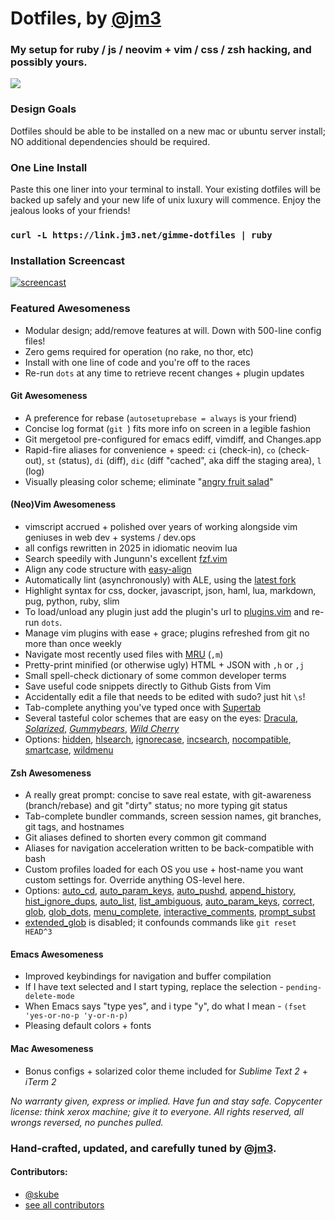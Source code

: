 # Dotfiles, by [@jm3](http://twitter.com/jm3)

### My setup for ruby / js / neovim + vim / css / zsh hacking, and possibly yours.

![](https://github.com/jm3/dotfiles/raw/master/prompt.gif)

### Design Goals
Dotfiles should be able to be installed on a new mac or ubuntu
server install; NO additional dependencies should be required.

### One Line Install
Paste this one liner into your terminal to install. Your existing
dotfiles will be backed up safely and your new life of unix luxury
will commence. Enjoy the jealous looks of your friends!

### `curl -L https://link.jm3.net/gimme-dotfiles | ruby`

### Installation Screencast

[![screencast](http://public.jm3.net.s3.amazonaws.com/github-embeds/dotfiles-youtube-embed.jpg)](https://www.youtube.com/watch?v=J5zt9JfGI8I&hl=en&hd=1)

### Featured Awesomeness
* Modular design; add/remove features at will. Down with 500-line config files!
* Zero gems required for operation (no rake, no thor, etc)
* Install with one line of code and you're off to the races
* Re-run `dots` at any time to retrieve recent changes + plugin updates

#### Git Awesomeness
* A preference for rebase (`autosetuprebase = always` is your friend)
* Concise log format (`git `) fits more info on screen in a legible fashion
* Git mergetool pre-configured for emacs ediff, vimdiff, and Changes.app
* Rapid-fire aliases for convenience + speed:
`ci` (check-in), `co` (check-out), `st` (status), `di` (diff),
`dic` (diff "cached", aka diff the staging area), `l` (log)
* Visually pleasing color scheme; eliminate "[angry fruit salad][salad]"

#### (Neo)Vim Awesomeness
* vimscript accrued + polished over years of working alongside vim geniuses in web dev + systems / dev.ops
* all configs rewritten in 2025 in idiomatic neovim lua
* Search speedily with Jungunn's excellent [fzf.vim](https://github.com/junegunn/fzf.vim)
* Align any code structure with [easy-align](https://github.com/junegunn/vim-easy-align)
* Automatically lint (asynchronously) with ALE, using the [latest fork]([url](https://github.com/dense-analysis/ale))
* Highlight syntax for css, docker, javascript, json, haml, lua, markdown, pug, python, ruby, slim
* To load/unload any plugin just add the plugin's url to [plugins.vim][plugins.vim] and re-run `dots`.
* Manage vim plugins with ease + grace; plugins refreshed from git no more than once weekly
* Navigate most recently used files with [MRU]([url](https://github.com/vim-scripts/mru.vim)) (`,m`)
* Pretty-print minified (or otherwise ugly) HTML + JSON with `,h` or `,j`
* Small spell-check dictionary of some common developer terms
* Save useful code snippets directly to Github Gists from Vim
* Accidentally edit a file that needs to be edited with sudo? just hit `\s`!
* Tab-complete anything you've typed once with [Supertab][supertab]
* Several tasteful color schemes that are easy on the eyes: [Dracula](https://draculatheme.com/), *[Solarized](https://github.com/altercation/solarized?tab=readme-ov-file#precision-colors-for-machines-and-people)*, *[Gummybears](https://github.com/dbb/vim-gummybears-colorscheme?tab=readme-ov-file#css)*, *[Wild Cherry](https://github.com/sliminality/wild-cherry-vim)*
* Options: [hidden][hidden],
[hlsearch][hlsearch],
[ignorecase][ignorecase],
[incsearch][incsearch],
[nocompatible][nocompatible],
[smartcase][smartcase],
[wildmenu][wildmenu]

#### Zsh Awesomeness
* A really great prompt: concise to save real estate, with git-awareness (branch/rebase) and git "dirty" status; no more typing git status
* Tab-complete bundler commands, screen session names, git branches, git tags, and hostnames
* Git aliases defined to shorten every common git command
* Aliases for navigation acceleration written to be back-compatible with bash
* Custom profiles loaded for each OS you use + host-name you want custom settings for. Override anything OS-level here.
* Options: [auto_cd][auto_cd],
[auto_param_keys][auto_param_keys],
[auto_pushd][auto_pushd],
[append_history][append_history],
[hist_ignore_dups][hist_ignore_dups],
[auto_list][auto_list],
[list_ambiguous][list_ambiguous],
[auto_param_keys][auto_param_keys],
[correct][correct],
[glob][glob],
[glob_dots][glob_dots],
[menu_complete][menu_complete],
[interactive_comments][interactive_comments],
[prompt_subst][prompt_subst]
* [extended_glob][extended_glob] is disabled; it confounds commands like `git reset HEAD^3`

#### Emacs Awesomeness
* Improved keybindings for navigation and buffer compilation
* If I have text selected and I start typing, replace the selection - `pending-delete-mode`
* When Emacs says "type yes", and i type "y", do what I mean - `(fset 'yes-or-no-p 'y-or-n-p)`
* Pleasing default colors + fonts

#### Mac Awesomeness
* Bonus configs + solarized color theme included for *Sublime Text 2* + *iTerm 2*

*No warranty given, express or implied. Have fun and stay safe.
Copycenter license: think xerox machine; give it to everyone. All
rights reserved, all wrongs reversed, no punches pulled.*

### Hand-crafted, updated, and carefully tuned by [@jm3](http://www.jm3.net).

#### Contributors:
- [@skube](https://github.com/skube)
- [see all contributors](https://github.com/jm3/dotfiles/graphs/contributors)

[salad]: http://www.urbandictionary.com/define.php?term=angry%20fruit%20salad

[supertab]:     https://github.com/ervandew/supertab
[plugins.vim]:  https://github.com/jm3/dotfiles/blob/master/dots/.vim/plugins.vim
[tabular]:      https://github.com/godlygeek/tabular
[jade]:         http://jade-lang.com/
[coffeescript]: http://coffeescript.org/

[append_history]:       http://zsh.sourceforge.net/Doc/Release/Options.html#index-APPEND_005fHISTORY
[auto_cd]:              http://zsh.sourceforge.net/Doc/Release/Options.html#index-AUTOCD
[auto_list]:            http://zsh.sourceforge.net/Doc/Release/Options.html#index-AUTO_005fLIST
[auto_param_keys]:      http://zsh.sourceforge.net/Doc/Release/Options.html#index-AUTO_005fPARAM_005fKEYS
[auto_param_keys]:      http://zsh.sourceforge.net/Doc/Release/Options.html#index-AUTO_005fPARAM_005fSLASH
[auto_pushd]:           http://zsh.sourceforge.net/Doc/Release/Options.html#index-AUTO_005fPUSHD
[correct]:              http://zsh.sourceforge.net/Doc/Release/Options.html#index-CORRECT
[extended_glob]:        http://zsh.sourceforge.net/Doc/Release/Options.html#index-EXTENDED_005fGLOB
[glob]:                 http://zsh.sourceforge.net/Doc/Release/Options.html#index-GLOB
[glob_dots]:            http://zsh.sourceforge.net/Doc/Release/Options.html#index-GLOB_005fDOTS
[hist_ignore_dups]:     http://zsh.sourceforge.net/Doc/Release/Options.html#index-HISTIGNOREDUPS
[interactive_comments]: http://zsh.sourceforge.net/Doc/Release/Options.html#index-INTERACTIVE_005fCOMMENTS
[list_ambiguous]:       http://zsh.sourceforge.net/Doc/Release/Options.html#index-LIST_005fAMBIGUOUS
[menu_complete]:        http://zsh.sourceforge.net/Doc/Release/Options.html#index-MENUCOMPLETE
[prompt_subst]:         http://zsh.sourceforge.net/Doc/Release/Options.html#index-PROMPT_005fSUBST

[hidden]:       http://usevim.com/2012/10/19/vim101-set-hidden/
[hlsearch]:     http://vimdoc.sourceforge.net/htmldoc/options.html#'hlsearch'
[ignorecase]:   http://vimdoc.sourceforge.net/htmldoc/options.html#'ignorecase'
[incsearch]:    http://vimdoc.sourceforge.net/htmldoc/options.html#'incsearch'
[nocompatible]: http://vimdoc.sourceforge.net/htmldoc/options.html#'compatible'
[smartcase]:    http://vimdoc.sourceforge.net/htmldoc/options.html#'smartcase'
[wildmenu]:     http://vimdoc.sourceforge.net/htmldoc/options.html#'wildmenu'
